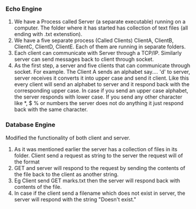 ### Echo Engine

1. We have a Process called Server (a separate executable) running on a computer. The folder where it has started has collection of text files (all ending with .txt extenstion). 
2. We have a five separate process (Called Clients) ClientA, ClientB, ClientC, ClientD, ClientE.  Each of them are running in separate folders.
3. Each client can communicate with Server through a TCP/IP.  Similarly server can send messages back to client through socket.
4. As the first step, a server and five clients that can communicate through socket. For example. The Client A sends an alphabet say.... 'd' to server, server receives it converts it into upper case and send it client. Like this every client will send an alphabet to server and it respond back with the corresponding upper case. In case if you send an upper case alphabet, the server responds with lower case. If you send any other character like *, $ % or numbers the server does not do anything it just respond back with the same character.

### Database Engine

Modified the functionality of both client and server.
1. As it was mentioned earlier the server has a collection of files in its folder.  Client send a request as string to the server the request will of the format 
2. GET <filename>  and server will respond to the request by sending the contents of the file back to the client as another string.
3. Eg  Client send GET marks.txt  then the server will respond back with contents of the file.
4. In case if the client send a filename which does not exist in server, the  server will respond with the string "Doesn't exist." 
